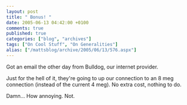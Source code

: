 ```yaml
---
layout: post
title: " Bonus! "
date: 2005-06-13 04:42:00 +0100
comments: true
published: true
categories: ["blog", "archives"]
tags: ["On Cool Stuff", "On Generalities"]
alias: ["/mattsblog/archive/2005/06/13/576.aspx"]
---
```

<!-- more -->

<P>Got an email the other day from Bulldog,&nbsp;our internet provider.</P>
 <P>Just for the hell of it, they're going to up our connection to an 8 meg connection (instead of the current 4 meg). No extra cost, nothing to do. </P>
 <P>Damn... How annoying. Not.</P>
